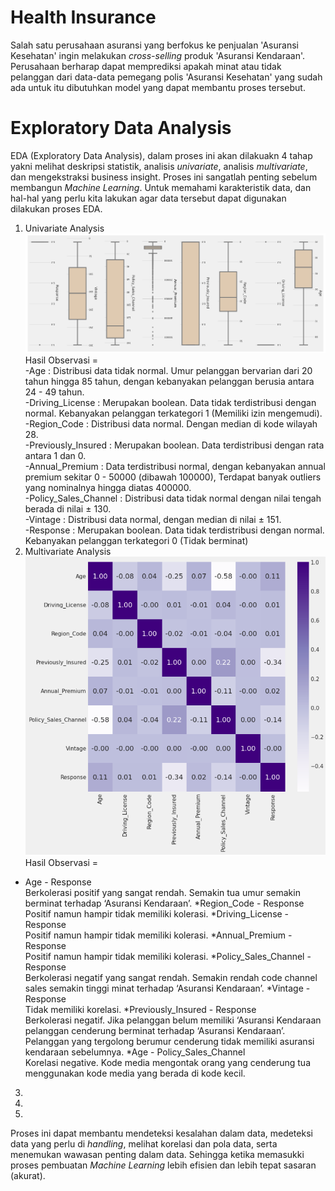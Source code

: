 # Health Insurance
Salah satu perusahaan asuransi yang berfokus ke penjualan 'Asuransi Kesehatan' ingin melakukan *cross-selling* produk 'Asuransi Kendaraan'. Perusahaan berharap dapat memprediksi apakah minat atau tidak pelanggan dari data-data pemegang polis 'Asuransi Kesehatan' yang sudah ada untuk itu dibutuhkan model yang dapat membantu proses tersebut.

# Exploratory Data Analysis

EDA (Exploratory Data Analysis), dalam proses ini akan dilakuakn 4 tahap yakni melihat deskripsi statistik, analisis *univariate*, analisis *multivariate*, dan mengekstraksi business insight. Proses ini sangatlah penting sebelum membangun *Machine Learning*. Untuk memahami karakteristik data, dan hal-hal yang perlu
kita lakukan agar data tersebut dapat digunakan dilakukan proses EDA. 
 1. Univariate Analysis
![subplot](https://github.com/ariniamsr/Health-Insurance/blob/main/Pict/Untitled.png)
Hasil Observasi =<br>
-Age : Distribusi data tidak normal. Umur pelanggan bervarian dari 20 tahun hingga 85 tahun, dengan kebanyakan pelanggan berusia antara 24 - 49 tahun.<br>
-Driving_License : Merupakan boolean. Data tidak terdistribusi dengan normal. Kebanyakan pelanggan terkategori 1 (Memiliki izin mengemudi).<br>
-Region_Code : Distribusi data normal. Dengan median di kode wilayah 28.<br>
-Previously_Insured : Merupakan boolean. Data terdistribusi dengan rata antara 1 dan 0.<br>
-Annual_Premium : Data terdistribusi normal, dengan kebanyakan annual premium sekitar 0 - 50000 (dibawah 100000), Terdapat banyak outliers yang nominalnya hingga diatas 400000.<br>
-Policy_Sales_Channel : Distribusi data tidak normal dengan nilai tengah berada di nilai ± 130.<br>
-Vintage : Distribusi data normal, dengan median di nilai ± 151.<br>
-Response : Merupakan boolean. Data tidak terdistribusi dengan normal. Kebanyakan pelanggan terkategori 0 (Tidak berminat) <br>
 2. Multivariate Analysis
![heatmap](https://github.com/ariniamsr/Health-Insurance/blob/main/Pict/heatmap.png)
Hasil Observasi =<br>
* Age - Response<br>
Berkolerasi positif yang sangat rendah. Semakin tua umur semakin berminat terhadap ‘Asuransi Kendaraan’.
*Region_Code - Response<br>
Positif namun hampir tidak memiliki kolerasi.
*Driving_License - Response<br>
Positif namun hampir tidak memiliki kolerasi.
*Annual_Premium - Response<br>
Positif namun hampir tidak memiliki kolerasi.
*Policy_Sales_Channel - Response<br>
Berkolerasi negatif yang sangat rendah. Semakin rendah code channel sales semakin tinggi minat terhadap ‘Asuransi Kendaraan’.
*Vintage - Response<br>
Tidak memiliki korelasi.
*Previously_Insured - Response<br>
Berkolerasi negatif. Jika pelanggan belum memiliki ‘Asuransi Kendaraan pelanggan cenderung berminat terhadap ‘Asuransi Kendaraan’. Pelanggan yang tergolong berumur cenderung tidak memiliki asuransi kendaraan sebelumnya.
*Age - Policy_Sales_Channel<br>
Korelasi negative. Kode media mengontak orang yang cenderung tua menggunakan kode media yang berada di kode kecil.


 3.   
 4. 
 5. 

Proses ini dapat membantu mendeteksi kesalahan dalam data, medeteksi data yang perlu di *handling*, melihat korelasi dan pola data, serta menemukan wawasan penting dalam data. Sehingga ketika memasukki proses pembuatan *Machine Learning* lebih efisien dan lebih tepat sasaran (akurat).
